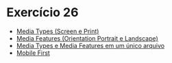 # Exercício 26

<ul>
    <li><a href="https://kryotsz.github.io/Exercicios_Curso_em_Video/HTML5_CSS3/Exercicios/ex026/mq001">Media Types (Screen e Print)</a></li>
    <li><a href="https://kryotsz.github.io/Exercicios_Curso_em_Video/HTML5_CSS3/Exercicios/ex026/mq002">Media Features (Orientation Portrait e Landscape)</a></li>
    <li><a href="https://kryotsz.github.io/Exercicios_Curso_em_Video/HTML5_CSS3/Exercicios/ex026/mq003">Media Types e Media Features em um único arquivo</a></li>
    <li><a href="https://kryotsz.github.io/Exercicios_Curso_em_Video/HTML5_CSS3/Exercicios/ex026/mq004">Mobile First</a></li>
</ul>